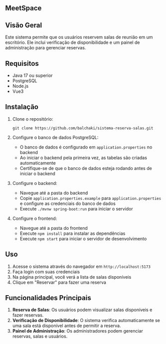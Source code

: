 ## MeetSpace

## Visão Geral

Este sistema permite que os usuários reservem salas de reunião em um escritório. Ele inclui verificação de disponibilidade e um painel de administração para gerenciar reservas.

## Requisitos

- Java 17 ou superior
- PostgreSQL
- Node.js
- Vue3

## Instalação

1. Clone o repositório:
   ```
   git clone https://github.com/balchaki/sistema-reserva-salas.git
   ```

2. Configure o banco de dados PostgreSQL:
   - O banco de dados é configurado em `application.properties` no backend
   - Ao iniciar o backend pela primeira vez, as tabelas são criadas automaticamente
   - Certifique-se de que o banco de dados esteja rodando antes de iniciar o backend
   

3. Configure o backend:
   - Navegue até a pasta do backend
   - Copie `application.properties.example` para `application.properties` e configure as credenciais do banco de dados
   - Execute `./mvnw spring-boot:run` para iniciar o servidor

4. Configure o frontend:
   - Navegue até a pasta do frontend
   - Execute `npm install` para instalar as dependências
   - Execute `npm start` para iniciar o servidor de desenvolvimento

## Uso

1. Acesse o sistema através do navegador em `http://localhost:5173`
2. Faça login com suas credenciais
3. Na página principal, você verá a lista de salas disponíveis
4. Clique em "Reservar" para fazer uma reserva

## Funcionalidades Principais

1. **Reserva de Salas**: Os usuários podem visualizar salas disponíveis e fazer reservas.
2. **Verificação de Disponibilidade**: O sistema verifica automaticamente se uma sala está disponível antes de permitir a reserva.
3. **Painel de Administração**: Os administradores podem gerenciar reservas, salas e usuários.

